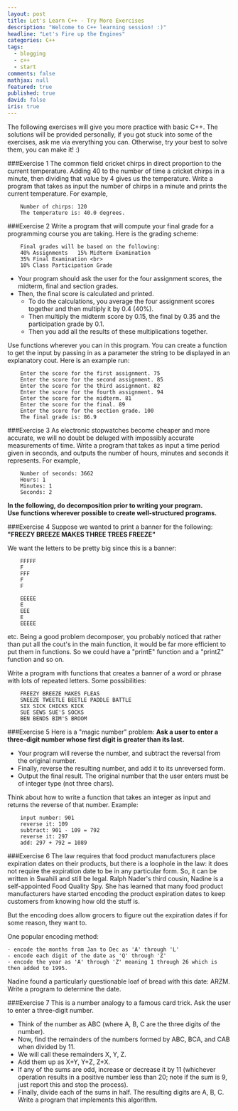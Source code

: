 ```yaml
---
layout: post
title: Let's Learn C++ - Try More Exercises
description: "Welcome to C++ learning session! :)"
headline: "Let's Fire up the Engines"
categories: C++
tags: 
  - blogging
  - c++
  - start
comments: false
mathjax: null
featured: true
published: true
david: false
iris: true
---
```


The following exercises will give you more practice with basic C++. The solutions will be provided personally, if you got stuck into some of the exercises, ask me via everything you can. Otherwise, try your best to solve them, you can make it! :)


###Exercise 1
The common field cricket chirps in direct proportion to the current temperature. Adding 40 to the number of time a cricket chirps in a minute, then dividing that value by 4 gives us the temperature. Write a program that takes as input the number of chirps in a minute and prints the current temperature. For example,

        Number of chirps: 120 
        The temperature is: 40.0 degrees.


###Exercise 2
Write a program that will compute your final grade for a programming course you are taking. Here is the grading scheme:

        Final grades will be based on the following:
        40% Assignments   15% Midterm Examination 
        35% Final Examination <br>
        10% Class Participation Grade 

* Your program should ask the user for the four assignment scores, the midterm, final and section grades. 
* Then, the final score is calculated and printed. 
    - To do the calculations, you average the four assignment scores together and then multiply it by 0.4 (40%). 
    - Then multiply the midterm score by 0.15, the final by 0.35 and the participation grade by 0.1. 
    -   Then you add all the results of these multiplications together.

Use functions wherever you can in this program. You can create a function to get the input by passing in as a parameter the string to be displayed in an explanatory cout. Here is an example run:

        Enter the score for the first assignment. 75
        Enter the score for the second assignment. 85
        Enter the score for the third assignment. 82
        Enter the score for the fourth assignment. 94
        Enter the score for the midterm. 81
        Enter the score for the final. 89
        Enter the score for the section grade. 100
        The final grade is: 86.9


###Exercise 3
As electronic stopwatches become cheaper and more accurate, we will no doubt be deluged with impossibly accurate measurements of time. Write a program that takes as input a time period given in seconds, and outputs the number of hours, minutes and seconds it represents. For example,

        Number of seconds: 3662
        Hours: 1
        Minutes: 1
        Seconds: 2 

**In the following, do decomposition prior to writing your program.**<br>
**Use functions wherever possible to create well-structured programs.**


###Exercise 4
Suppose we wanted to print a banner for the following:<br>
**"FREEZY BREEZE MAKES THREE TREES FREEZE"**

We want the letters to be pretty big since this is a banner:

        FFFFF
        F
        FFF
        F
        F

        EEEEE
        E
        EEE
        E
        EEEEE
        
etc.
Being a good problem decomposer, you probably noticed that rather than put all the cout's in the main function, it would be far more efficient to put them in functions. So we could have a "printE" function and a "printZ" function and so on.

Write a program with functions that creates a banner of a word or phrase with lots of repeated letters. Some possibilities:

        FREEZY BREEZE MAKES FLEAS
        SNEEZE TWEETLE BEETLE PADDLE BATTLE
        SIX SICK CHICKS KICK
        SUE SEWS SUE'S SOCKS
        BEN BENDS BIM'S BROOM 


###Exercise 5
Here is a "magic number" problem: **Ask a user to enter a three-digit number whose first digit is greater than its last.** <br>

* Your program will reverse the number, and subtract the reversal from the original number. 
* Finally, reverse the resulting number, and add it to its unreversed form. 
* Output the final result. The original number that the user enters must be of integer type (not three chars). 

Think about how to write a function that takes an integer as input and returns the reverse of that number. Example:

        input number: 901
        reverse it: 109
        subtract: 901 - 109 = 792
        reverse it: 297
        add: 297 + 792 = 1089 
 
 
###Exercise 6
The law requires that food product manufacturers place expiration dates on their products, but there is a loophole in the law: it does not require the expiration date to be in any particular form. So, it can be written in Swahili and still be legal.
Ralph Nader's third cousin, Nadine is a self-appointed Food Quality Spy. She has learned that many food product manufacturers have started encoding the product expiration dates to keep customers from knowing how old the stuff is.

But the encoding does allow grocers to figure out the expiration dates if for some reason, they want to.

One popular encoding method:

    - encode the months from Jan to Dec as 'A' through 'L'
    - encode each digit of the date as 'Q' through 'Z'
    - encode the year as 'A' through 'Z' meaning 1 through 26 which is then added to 1995.
    
Nadine found a particularly questionable loaf of bread with this date: ARZM. Write a program to determine the date.


###Exercise 7
This is a number analogy to a famous card trick. Ask the user to enter a three-digit number. 

* Think of the number as ABC (where A, B, C are the three digits of the number). 
* Now, find the remainders of the numbers formed by ABC, BCA, and CAB when divided by 11. 
* We will call these remainders X, Y, Z. 
* Add them up as X+Y, Y+Z, Z+X. 
* If any of the sums are odd, increase or decrease it by 11 (whichever operation results in a positive number less than 20; note if the sum is 9, just report this and stop the process). 
* Finally, divide each of the sums in half. The resulting digits are A, B, C. Write a program that implements this algorithm.


